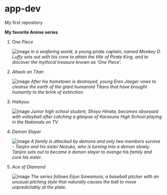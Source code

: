 # app-dev
My first repository

**My favorite Anime series**
1. *One Piece*
   
   ![image](https://github.com/harpie-lab/app-dev/assets/172574183/15451f24-b78f-4628-823f-d093859e7f3a)
   *In a seafaring world, a young pirate captain, named Monkey D. Luffy sets out with his crew to attain the title of Pirate King, and to discover the mythical treasure known as 'One Piece'.*
   
3. *Attack on Titan*
   
   ![image](https://github.com/harpie-lab/app-dev/assets/172574183/040b547e-936c-4241-8c4d-c9a297318487)
   *After his hometown is destroyed, young Eren Jaeger vows to cleanse the earth of the giant humanoid Titans that have brought humanity to the brink of extinction.*

5. *Haikyuu*
   
   ![image](https://github.com/harpie-lab/app-dev/assets/172574183/77b925b3-e8e6-4ef3-bf3b-cd490c9ffcd4)
   *Junior high school student, Shoyo Hinata, becomes obsessed with volleyball after catching a glimpse of Karasuno High School playing in the Nationals on TV.*

7. *Demon Slayer*
   
   ![image](https://github.com/harpie-lab/app-dev/assets/172574183/20e3a98b-f34f-49d6-8490-55affbcac72b)
   *A family is attacked by demons and only two members survive - Tanjiro and his sister Nezuko, who is turning into a demon slowly. Tanjiro sets out to become a demon slayer to avenge his family and cure his sister.*

9. *Ace of Diamond*
    
   ![image](https://github.com/harpie-lab/app-dev/assets/172574183/29879d8c-8112-432b-900d-eb058686fa70)
   *The series follows Eijun Sawamura, a baseball pitcher with an unusual pitching style that naturally causes the ball to move unpredictably at the plate.*
